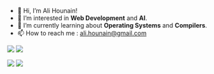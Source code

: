 - 👋 Hi, I’m Ali Hounain!
- 👀 I’m interested in **Web Development** and **AI**.
- 🌱 I’m currently learning about **Operating Systems** and **Compilers**.
- 📫 How to reach me : ali.hounain@gmail.com

<!---
ahounain/ahounain is a ✨ special ✨ repository because its `README.md` (this file) appears on your GitHub profile.
You can click the Preview link to take a look at your changes.
--->
![](https://raw.githubusercontent.com/ahounain/github-stats/master/generated/overview.svg#gh-dark-mode-only)
![](https://raw.githubusercontent.com/ahounain/github-stats/master/generated/overview.svg#gh-light-mode-only)

![](https://raw.githubusercontent.com/ahounaine/github-stats/master/generated/languages.svg#gh-dark-mode-only)
![](https://raw.githubusercontent.com/ahounain/github-stats/master/generated/languages.svg#gh-light-mode-only)
